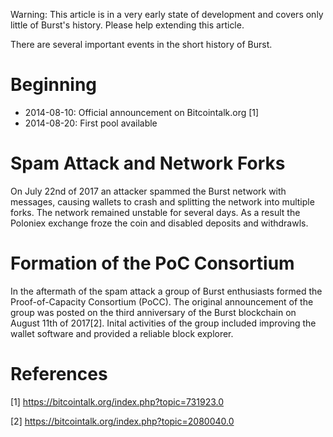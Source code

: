 Warning: This article is in a very early state of development and covers only little of Burst's history. Please help extending this article.

There are several important events in the short history of Burst.

Beginning
=========

-   2014-08-10: Official announcement on Bitcointalk.org [1]
-   2014-08-20: First pool available

Spam Attack and Network Forks
=============================

On July 22nd of 2017 an attacker spammed the Burst network with messages, causing wallets to crash and splitting the network into multiple forks. The network remained unstable for several days. As a result the Poloniex exchange froze the coin and disabled deposits and withdrawls.

Formation of the PoC Consortium
===============================

In the aftermath of the spam attack a group of Burst enthusiasts formed the Proof-of-Capacity Consortium (PoCC). The original announcement of the group was posted on the third anniversary of the Burst blockchain on August 11th of 2017[2]. Inital activities of the group included improving the wallet software and provided a reliable block explorer.

References
==========

<references />

[1] <https://bitcointalk.org/index.php?topic=731923.0>

[2] <https://bitcointalk.org/index.php?topic=2080040.0>
